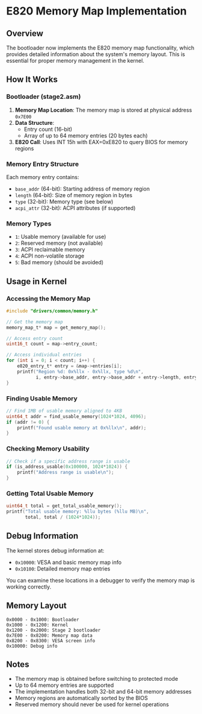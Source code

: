 # E820 Memory Map Implementation

## Overview

The bootloader now implements the E820 memory map functionality, which provides detailed information about the system's memory layout. This is essential for proper memory management in the kernel.

## How It Works

### Bootloader (stage2.asm)

1. **Memory Map Location**: The memory map is stored at physical address `0x7E00`
2. **Data Structure**:
   - Entry count (16-bit)
   - Array of up to 64 memory entries (20 bytes each)
3. **E820 Call**: Uses INT 15h with EAX=0xE820 to query BIOS for memory regions

### Memory Entry Structure

Each memory entry contains:
- `base_addr` (64-bit): Starting address of memory region
- `length` (64-bit): Size of memory region in bytes
- `type` (32-bit): Memory type (see below)
- `acpi_attr` (32-bit): ACPI attributes (if supported)

### Memory Types

- `1`: Usable memory (available for use)
- `2`: Reserved memory (not available)
- `3`: ACPI reclaimable memory
- `4`: ACPI non-volatile storage
- `5`: Bad memory (should be avoided)

## Usage in Kernel

### Accessing the Memory Map

```c
#include "drivers/common/memory.h"

// Get the memory map
memory_map_t* map = get_memory_map();

// Access entry count
uint16_t count = map->entry_count;

// Access individual entries
for (int i = 0; i < count; i++) {
    e820_entry_t* entry = &map->entries[i];
    printf("Region %d: 0x%llx - 0x%llx, type %d\n",
           i, entry->base_addr, entry->base_addr + entry->length, entry->type);
}
```

### Finding Usable Memory

```c
// Find 1MB of usable memory aligned to 4KB
uint64_t addr = find_usable_memory(1024*1024, 4096);
if (addr != 0) {
    printf("Found usable memory at 0x%llx\n", addr);
}
```

### Checking Memory Usability

```c
// Check if a specific address range is usable
if (is_address_usable(0x100000, 1024*1024)) {
    printf("Address range is usable\n");
}
```

### Getting Total Usable Memory

```c
uint64_t total = get_total_usable_memory();
printf("Total usable memory: %llu bytes (%llu MB)\n",
       total, total / (1024*1024));
```

## Debug Information

The kernel stores debug information at:
- `0x10000`: VESA and basic memory map info
- `0x10100`: Detailed memory map entries

You can examine these locations in a debugger to verify the memory map is working correctly.

## Memory Layout

```
0x0000 - 0x1000: Bootloader
0x1000 - 0x1200: Kernel
0x1200 - 0x2000: Stage 2 bootloader
0x7E00 - 0x8200: Memory map data
0x8200 - 0x8300: VESA screen info
0x10000: Debug info
```

## Notes

- The memory map is obtained before switching to protected mode
- Up to 64 memory entries are supported
- The implementation handles both 32-bit and 64-bit memory addresses
- Memory regions are automatically sorted by the BIOS
- Reserved memory should never be used for kernel operations
